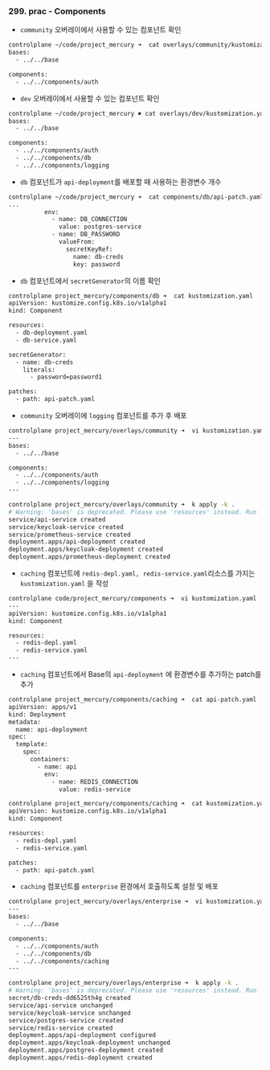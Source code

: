 ### 299. prac - Components
- `community` 오버레이에서 사용할 수 있는 컴포넌트 확인
```bash
controlplane ~/code/project_mercury ➜  cat overlays/community/kustomization.yaml 
bases:
  - ../../base

components:
  - ../../components/auth
```

- `dev` 오버레이에서 사용할 수 있는 컴포넌트 확인
```bash
controlplane ~/code/project_mercury ✖ cat overlays/dev/kustomization.yaml 
bases:
  - ../../base

components:
  - ../../components/auth
  - ../../components/db
  - ../../components/logging
```

- `db` 컴포넌트가 `api-deployment`를 배포할 때 사용하는 환경변수 개수
```bash
controlplane ~/code/project_mercury ➜  cat components/db/api-patch.yaml 
...
          env:
            - name: DB_CONNECTION
              value: postgres-service
            - name: DB_PASSWORD
              valueFrom:
                secretKeyRef:
                  name: db-creds
                  key: password
```

- `db` 컴포넌트에서 `secretGenerator`의 이름 확인
```bash
controlplane project_mercury/components/db ➜  cat kustomization.yaml 
apiVersion: kustomize.config.k8s.io/v1alpha1
kind: Component

resources:
  - db-deployment.yaml
  - db-service.yaml

secretGenerator:
  - name: db-creds
    literals:
      - password=password1

patches:
  - path: api-patch.yaml
```

- `community` 오버레이에 `logging` 컴포넌트를 추가 후 배포
```bash
controlplane project_mercury/overlays/community ➜  vi kustomization.yaml 
---
bases:
  - ../../base

components:
  - ../../components/auth
  - ../../components/logging
---

controlplane project_mercury/overlays/community ➜  k apply -k .
# Warning: 'bases' is deprecated. Please use 'resources' instead. Run 'kustomize edit fix' to update your Kustomization automatically.
service/api-service created
service/keycloak-service created
service/prometheus-service created
deployment.apps/api-deployment created
deployment.apps/keycloak-deployment created
deployment.apps/prometheus-deployment created
```

- `caching` 컴포넌트에 `redis-depl.yaml, redis-service.yaml`리소스를 가지는 `kustomization.yaml` 을 작성
```bash
controlplane code/project_mercury/components ➜  vi kustomization.yaml 
---
apiVersion: kustomize.config.k8s.io/v1alpha1
kind: Component

resources:
  - redis-depl.yaml
  - redis-service.yaml
---
```

- `caching` 컴포넌트에서 Base의 `api-deployment` 에 환경변수를 추가하는 patch를 추가
```bash
controlplane project_mercury/components/caching ➜  cat api-patch.yaml 
apiVersion: apps/v1
kind: Deployment
metadata:
  name: api-deployment
spec:
  template:
    spec:
      containers:
        - name: api
          env:
            - name: REDIS_CONNECTION
              value: redis-service

controlplane project_mercury/components/caching ➜  cat kustomization.yaml 
apiVersion: kustomize.config.k8s.io/v1alpha1
kind: Component

resources:
  - redis-depl.yaml
  - redis-service.yaml

patches:
  - path: api-patch.yaml
```

- `caching` 컴포넌트를 `enterprise` 환경에서 호출하도록 설정 및 배포
```bash
controlplane project_mercury/overlays/enterprise ➜  vi kustomization.yaml 
---
bases:
  - ../../base

components:
  - ../../components/auth
  - ../../components/db
  - ../../components/caching
---

controlplane project_mercury/overlays/enterprise ➜  k apply -k .
# Warning: 'bases' is deprecated. Please use 'resources' instead. Run 'kustomize edit fix' to update your Kustomization automatically.
secret/db-creds-dd6525th4g created
service/api-service unchanged
service/keycloak-service unchanged
service/postgres-service created
service/redis-service created
deployment.apps/api-deployment configured
deployment.apps/keycloak-deployment unchanged
deployment.apps/postgres-deployment created
deployment.apps/redis-deployment created
```